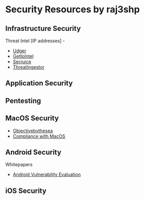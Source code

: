 # Security Resources by raj3shp

## Infrastructure Security



Threat Intel [IP addresses] - 
* [Udger](https://udger.com/download/data)
* [GetIpIntel](https://getipintel.net/)
* [Secjuice](https://www.secjuice.com/threat-intelligence-siem-free/)
* [ThreatIngestor](https://github.com/InQuest/ThreatIngestor)

## Application Security

## Pentesting

## MacOS Security

* [Objectivebythesea](https://objectivebythesea.com/v3/content.html)
* [Compliance with MacOS](https://www.macsysadmin.se/video/day2session3.mp4)

## Android Security

Whitepapers
- [Android Vulnerability Evaluation](https://github.com/raj3shp/Security-Notes/raw/master/android/Vulnerability%20Evaluation%20-%20Android.pdf)

## iOS Security
